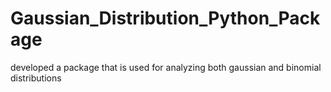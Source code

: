 # Gaussian_Distribution_Python_Package
developed a package that is used for analyzing both gaussian and binomial distributions
